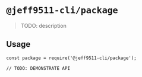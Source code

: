 # `@jeff9511-cli/package`

> TODO: description

## Usage

```
const package = require('@jeff9511-cli/package');

// TODO: DEMONSTRATE API
```
